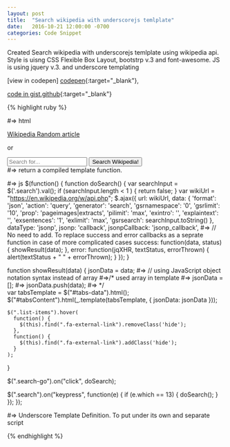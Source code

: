 ```yaml
---
layout: post
title:  "Search wikipedia with underscorejs temlplate"
date:   2016-10-21 12:00:00 -0700
categories: Code Snippet
---
```


Created Search wikipedia with underscorejs temlplate using wikipedia api. Style is uisng CSS Flexible Box Layout, bootstrp v.3 and font-awesome. JS is using jquery v.3. and underscore templating

[view in codepen] [codepen]{:target="_blank"},

[code in gist.github][gist]{:target="_blank"}


{% highlight ruby %}

#=>  html
<div class="main-container">
  <a class="wiki-text" href="https://en.wikipedia.org/wiki/Special:Random" target="_blank">Wikipedia Random article <i class="fa fa-external-link" aria-hidden="true"></i></a>
  <p class="wiki-text">or</p>
  <div class="input-group search-group">
    <input type="text" class="form-control search" placeholder="Search for...">
    <span class="input-group-btn search-go">
            <button class="btn btn-secondary" type="button">Search Wikipedia!</button>
      </span>
  </div>
    #=> return a compiled template function.
    <ul id="tabsContent" class="list-continer">
    </ul>
</div>

#=> js
$(function() {
  function doSearch() {
    var searchInput = $('.search').val();
    if (searchInput.length < 1 ) {
      return false;
    }
    var wikiUrl = "https://en.wikipedia.org/w/api.php";
    $.ajax({
      url: wikiUrl,
      data: {
        'format': 'json',
        'action': 'query',
        'generator': 'search',
        'gsrnamespace': '0',
        'gsrlimit': '10',
        'prop': 'pageimages|extracts',
        'pilimit': 'max',
        'exintro': '',
        'explaintext': '',
        'exsentences': '1',
        'exlimit': 'max',
        'gsrsearch': searchInput.toString()
      },
      dataType: 'jsonp',
      jsonp: 'callback',
      jsonpCallback: 'jsonp_callback', #=> // No need to add. To replace success and error callbacks as a seprate function in case of more complicated cases 
      success: function(data, status) {
        showResult(data);
      },
      error: function(jqXHR, textStatus, errorThrown) {
        alert(textStatus + " " + errorThrown);
      }
    });
  }

  function showResult(data) {
   jsonData = data;   #=> // using JavaScript object notation syntax instead of array
  #=>/* used array in template 
  #=>  jsonData = []; 
  #=>  jsonData.push(data);
  #=> */  
    var tabsTemplate = $("#tabs-data").html();     
    $("#tabsContent").html(_.template(tabsTemplate, {
        jsonData: jsonData
    }));
 
    $(".list-items").hover(
      function() {
        $(this).find(".fa-external-link").removeClass('hide');
      },
      function() {
        $(this).find(".fa-external-link").addClass('hide');
      }
    );
  }

  $(".search-go").on("click", doSearch);

  $(".search").on("keypress", function(e) {
    if (e.which == 13) {
      doSearch();
    }
  });
});

#=>   Underscore Template Definition. To put under its own and separate script
<script type="text/html" id="tabs-data">
   #=> // <% _.each(jsonData[0].query.pages, function(wiki,key,list){ %> used array 
   <% _.each(jsonData.query.pages, function(wiki,key,list){ %>   
        <li class="list-items">
          <a href="https://en.wikipedia.org/?curid=<%= key %>" target="_blank">
            <div class="entry-thumbnail">
              <% typeof(wiki.thumbnail) != 'undefined' ? print('<img src='+ wiki.thumbnail["source"] +'>')  : print('')  %>
            </div>
            <div class="entry-title"><%= wiki.title  %></div>
            <div class="entry-extract">
              <%= wiki.extract %>
              <i class="fa fa-external-link hide" aria-hidden="true"></i>
            </div>
          </a> 
        </li>
   <% }); %>
</script>

{% endhighlight %}

[gist]: https://gist.github.com/alirokni/9f47da813f6e0aba353bcc5b575f899a
[codepen]: https://s.codepen.io/rokni/debug/KgbzLN
